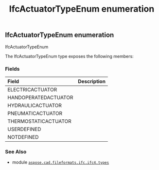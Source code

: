 ﻿---
title: IfcActuatorTypeEnum enumeration
second_title: Aspose.CAD for Python via .NET API References
description: 
type: docs
weight: 1950
url: /python-net/aspose.cad.fileformats.ifc.ifc4.types/ifcactuatortypeenum/
is_root: false
---

## IfcActuatorTypeEnum enumeration

IfcActuatorTypeEnum



The IfcActuatorTypeEnum type exposes the following members:

### Fields
| Field | Description |
| :- | :- |
| ELECTRICACTUATOR |  |
| HANDOPERATEDACTUATOR |  |
| HYDRAULICACTUATOR |  |
| PNEUMATICACTUATOR |  |
| THERMOSTATICACTUATOR |  |
| USERDEFINED |  |
| NOTDEFINED |  |



### See Also
* module [`aspose.cad.fileformats.ifc.ifc4.types`](..)
